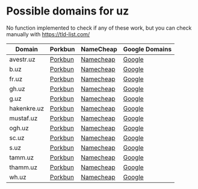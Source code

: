 # Possible domains for uz

No function implemented to check if any of these work, but you can check manually with https://tld-list.com/

| Domain | Porkbun | NameCheap | Google Domains |
|---|---|---|---|
| avestr.uz | [Porkbun](https://porkbun.com/checkout/search?prb=e814663da1&tlds=&idnLanguage=&search=search&q=avestr.uz) | [Namecheap](https://www.namecheap.com/domains/registration/results/?domain=avestr.uz) | [Google](https://domains.google.com/registrar/search?searchTerm=avestr.uz) |
| b.uz | [Porkbun](https://porkbun.com/checkout/search?prb=e814663da1&tlds=&idnLanguage=&search=search&q=b.uz) | [Namecheap](https://www.namecheap.com/domains/registration/results/?domain=b.uz) | [Google](https://domains.google.com/registrar/search?searchTerm=b.uz) |
| fr.uz | [Porkbun](https://porkbun.com/checkout/search?prb=e814663da1&tlds=&idnLanguage=&search=search&q=fr.uz) | [Namecheap](https://www.namecheap.com/domains/registration/results/?domain=fr.uz) | [Google](https://domains.google.com/registrar/search?searchTerm=fr.uz) |
| gh.uz | [Porkbun](https://porkbun.com/checkout/search?prb=e814663da1&tlds=&idnLanguage=&search=search&q=gh.uz) | [Namecheap](https://www.namecheap.com/domains/registration/results/?domain=gh.uz) | [Google](https://domains.google.com/registrar/search?searchTerm=gh.uz) |
| g.uz | [Porkbun](https://porkbun.com/checkout/search?prb=e814663da1&tlds=&idnLanguage=&search=search&q=g.uz) | [Namecheap](https://www.namecheap.com/domains/registration/results/?domain=g.uz) | [Google](https://domains.google.com/registrar/search?searchTerm=g.uz) |
| hakenkre.uz | [Porkbun](https://porkbun.com/checkout/search?prb=e814663da1&tlds=&idnLanguage=&search=search&q=hakenkre.uz) | [Namecheap](https://www.namecheap.com/domains/registration/results/?domain=hakenkre.uz) | [Google](https://domains.google.com/registrar/search?searchTerm=hakenkre.uz) |
| mustaf.uz | [Porkbun](https://porkbun.com/checkout/search?prb=e814663da1&tlds=&idnLanguage=&search=search&q=mustaf.uz) | [Namecheap](https://www.namecheap.com/domains/registration/results/?domain=mustaf.uz) | [Google](https://domains.google.com/registrar/search?searchTerm=mustaf.uz) |
| ogh.uz | [Porkbun](https://porkbun.com/checkout/search?prb=e814663da1&tlds=&idnLanguage=&search=search&q=ogh.uz) | [Namecheap](https://www.namecheap.com/domains/registration/results/?domain=ogh.uz) | [Google](https://domains.google.com/registrar/search?searchTerm=ogh.uz) |
| sc.uz | [Porkbun](https://porkbun.com/checkout/search?prb=e814663da1&tlds=&idnLanguage=&search=search&q=sc.uz) | [Namecheap](https://www.namecheap.com/domains/registration/results/?domain=sc.uz) | [Google](https://domains.google.com/registrar/search?searchTerm=sc.uz) |
| s.uz | [Porkbun](https://porkbun.com/checkout/search?prb=e814663da1&tlds=&idnLanguage=&search=search&q=s.uz) | [Namecheap](https://www.namecheap.com/domains/registration/results/?domain=s.uz) | [Google](https://domains.google.com/registrar/search?searchTerm=s.uz) |
| tamm.uz | [Porkbun](https://porkbun.com/checkout/search?prb=e814663da1&tlds=&idnLanguage=&search=search&q=tamm.uz) | [Namecheap](https://www.namecheap.com/domains/registration/results/?domain=tamm.uz) | [Google](https://domains.google.com/registrar/search?searchTerm=tamm.uz) |
| thamm.uz | [Porkbun](https://porkbun.com/checkout/search?prb=e814663da1&tlds=&idnLanguage=&search=search&q=thamm.uz) | [Namecheap](https://www.namecheap.com/domains/registration/results/?domain=thamm.uz) | [Google](https://domains.google.com/registrar/search?searchTerm=thamm.uz) |
| wh.uz | [Porkbun](https://porkbun.com/checkout/search?prb=e814663da1&tlds=&idnLanguage=&search=search&q=wh.uz) | [Namecheap](https://www.namecheap.com/domains/registration/results/?domain=wh.uz) | [Google](https://domains.google.com/registrar/search?searchTerm=wh.uz) |
